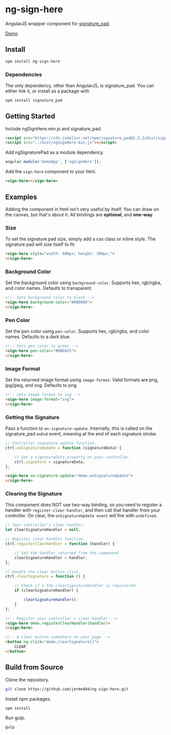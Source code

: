 # ng-sign-here
AngularJS wrapper component for [signature_pad](https://github.com/szimek/signature_pad/).

[Demo](https://jerme404.github.io/ng-sign-here/)

## Install
```bash
npm install ng-sign-here
```
### Dependencies
The only dependency, other than AngularJS, is signature_pad. You can either link it, or install as a package with 
```bash
npm install signature_pad
```
## Getting Started
Include ngSignHere.min.js and signature_pad.
```html
<script src="https://cdn.jsdelivr.net/npm/signature_pad@2.3.2/dist/signature_pad.min.js"></script>
<script src="../dist/ngSignHere.min.js"></script>
```
Add ngSignaturePad as a module dependency.
```js
angular.module('demoApp', ['ngSignHere']);
```
Add the ```sign-here``` component to your html.
```html
<sign-here></sign-here>
```
## Examples
Adding the component in html isn't very useful by itself. You can draw on the canvas, but that's about it. All bindings are **optional**, and **one-way**.
### Size
To set the signature pad size, simply add a css class or inline style. The signature pad will size itself to fit.
```html
<sign-here style="width: 600px; height: 300px;">
</sign-here>
```
### Background Color
Set the background color using ```background-color```. 
Supports hex, rgb/rgba, and color names. Defaults to transparent.
```html
<!-- Sets background color to black -->
<sign-here background-color="#000000">
</sign-here>
```
### Pen Color
Set the pen color using ```pen-color```. 
Supports hex, rgb/rgba, and color names. Defaults to a dark blue.
```html
<!-- Sets pen color to green -->
<sign-here pen-color="#6BD425">
</sign-here>
```
### Image Format
Set the returned image format using ```image-format```.
Valid formats are png, jpg/jpeg, and svg. Defaults to png.
```html
<!-- Sets image format to svg -->
<sign-here image-format="svg">
</sign-here>
```
### Getting the Signature
Pass a function to ```on-signature-update```. Internally, this is called on the signature_pad ```onEnd``` event, meaning at the end of each signature stroke.
```js
// Controller signature update function.
ctrl.onSignatureUpdate = function (signatureData) {

    // Set a signatureData property on your controller.
    ctrl.signature = signatureData;
};
```
```html
<sign-here on-signature-update="demo.onSignatureUpdate">
</sign-here>
```
### Clearing the Signature
This component does NOT use two-way binding, so you need to register a handler with ```register-clear-handler```, and then call that handler from your controller. On clear, the  ```onSignatureUpdate event``` will fire with ```undefined```.

```js
// Your controller's clear handler.
let clearSignatureHandler = null;

// Register clear handler function.
ctrl.registerClearHandler = function (handler) {

    // Set the handler returned from the component.
    clearSignatureHandler = handler;
};

// Handle the clear button click.
ctrl.clearSignature = function () {

    // Check if a the clearSignatureHandler is registered.
    if (clearSignatureHandler) {

        clearSignatureHandler();
    }
};
```
```html
<!-- Register your controller's clear handler -->
<sign-here demo.registerClearHandler(handler)>
</sign-here>

<!-- A clear button somewhere on your page -->
<button ng-click="demo.clearSignature()">
    CLEAR
</button>
```
## Build from Source
Clone the repository.
```bash
git clone https://github.com/jerme404/ng-sign-here.git
```
Install npm packages.
```bash
npm install
```
Run gulp.
```bash
gulp
```
